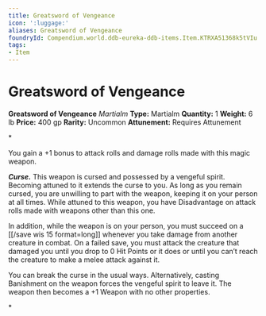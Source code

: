 ```yaml
---
title: Greatsword of Vengeance
icon: ':luggage:'
aliases: Greatsword of Vengeance
foundryId: Compendium.world.ddb-eureka-ddb-items.Item.KTRXA51368k5tVIu
tags:
- Item
---
```


# Greatsword of Vengeance

**Greatsword of Vengeance**
_Martialm_
**Type:** Martialm
**Quantity:** 1
**Weight:** 6 lb
**Price:** 400 gp
**Rarity:** Uncommon
**Attunement:** Requires Attunement

*<p>You gain a +1 bonus to attack rolls and damage rolls made with this magic weapon.

***Curse.*** This weapon is cursed and possessed by a vengeful spirit. Becoming attuned to it extends the curse to you. As long as you remain cursed, you are unwilling to part with the weapon, keeping it on your person at all times. While attuned to this weapon, you have Disadvantage on attack rolls made with weapons other than this one.

In addition, while the weapon is on your person, you must succeed on a [[/save wis 15 format=long]] whenever you take damage from another creature in combat. On a failed save, you must attack the creature that damaged you until you drop to 0 Hit Points or it does or until you can’t reach the creature to make a melee attack against it.

You can break the curse in the usual ways. Alternatively, casting Banishment on the weapon forces the vengeful spirit to leave it. The weapon then becomes a +1 Weapon with no other properties.</p>*